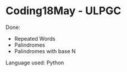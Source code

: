 Coding18May - ULPGC
===========

Done:

- Repeated Words
- Palindromes
- Palindromes with base N

Language used: 
Python
